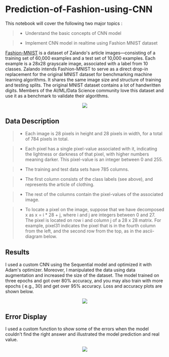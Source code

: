 # Prediction-of-Fashion-using-CNN

This notebook will cover the following two major topics :

> *  Understand the basic concepts of CNN model 

> * Implement CNN model in realtime using Fashion MNIST dataset 

[Fashion-MNIST](https://github.com/zalandoresearch/fashion-mnist) is a dataset of Zalando's article images—consisting of a training set of 60,000 examples and a test set of 10,000 examples. Each example is a 28x28 grayscale image, associated with a label from 10 classes. Zalando intends Fashion-MNIST to serve as a direct drop-in replacement for the original MNIST dataset for benchmarking machine learning algorithms. It shares the same image size and structure of training and testing splits. The original MNIST dataset contains a lot of handwritten digits. Members of the AI/ML/Data Science community love this dataset and use it as a benchmark to validate their algorithms. 

<p align="center">
  <img src="https://github.com/prishitakapoor/Convolutional-Neural-Network-on-Fashion-MNIST/blob/main/fashion_mnist_dataset_sample.png" />
</p>

## Data Description

>* Each image is 28 pixels in height and 28 pixels in width, for a total of 784 pixels in total.

> * Each pixel has a single pixel-value associated with it, indicating the lightness or darkness of that pixel, with higher numbers meaning darker. This pixel-value is an integer between 0 and 255.

> * The training and test data sets have 785 columns.

> * The first column consists of the class labels (see above), and represents the article of clothing.

> * The rest of the columns contain the pixel-values of the associated image.

> * To locate a pixel on the image, suppose that we have decomposed x as x = i * 28 + j, where i and j are integers between 0 and 27. The pixel is located on row i and column j of a 28 x 28 matrix. For example, pixel31 indicates the pixel that is in the fourth column from the left, and the second row from the top, as in the ascii-diagram below.


## Results

I used a custom CNN using the Sequential model and optimized it with Adam's optimizer. Moreover, I manipulated the data using data augmentation and increased the size of the dataset.
The model trained on three epochs and got over 80% accuracy, and you may also train with more epochs ( e.g., 30) and get over 95% accuracy.
Loss and accuracy plots are shown below.

<p align="center">
  <img src="https://github.com/prishitakapoor/Convolutional-Neural-Network-on-Fashion-MNIST/blob/main/Loss.PNG" />
</p>


## Error Display

I used a custom function to show some of the errors when the model couldn't find the right answer and illustrated the model prediction and real value.

<p align="center">
  <img src="https://github.com/prishitakapoor/Convolutional-Neural-Network-on-Fashion-MNIST/blob/main/Errors.PNG" />
</p>

